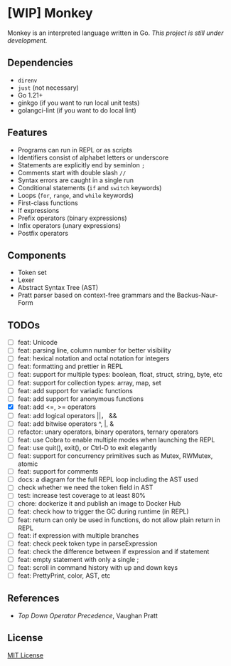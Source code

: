 # [WIP] Monkey

Monkey is an interpreted language written in Go. *This project is still under development.*

## Dependencies

+ `direnv`
+ `just` (not necessary)
+ Go 1.21+
+ ginkgo (if you want to run local unit tests)
+ golangci-lint (if you want to do local lint)

## Features

+ Programs can run in REPL or as scripts
+ Identifiers consist of alphabet letters or underscore
+ Statements are explicitly end by seminlon `;`
+ Comments start with double slash `//`
+ Syntax errors are caught in a single run
+ Conditional statements (`if` and `switch` keywords)
+ Loops (`for`, `range`, and `while` keywords)
+ First-class functions
+ If expressions
+ Prefix operators (binary expressions)
+ Infix operators (unary expressions)
+ Postfix operators

## Components

+ Token set
+ Lexer
+ Abstract Syntax Tree (AST)
+ Pratt parser based on context-free grammars and the Backus-Naur-Form

## TODOs

+ [ ] feat: Unicode
+ [ ] feat: parsing line, column number for better visibility
+ [ ] feat: hexical notation and octal notation for integers
+ [ ] feat: formatting and prettier in REPL
+ [ ] feat: support for multiple types: boolean, float, struct, string, byte, etc
+ [ ] feat: support for collection types: array, map, set
+ [ ] feat: add support for variadic functions
+ [ ] feat: add support for anonymous functions
+ [x] feat: add <=, >= operators
+ [ ] feat: add logical operators ||， &&
+ [ ] feat: add bitwise operators ^, |, &
+ [ ] refactor: unary operators, binary operators, ternary operators
+ [ ] feat: use Cobra to enable multiple modes when launching the REPL
+ [ ] feat: use quit(), exit(), or Ctrl-D to exit elegantly
+ [ ] feat: support for concurrency primitives such as Mutex, RWMutex, atomic
+ [ ] feat: support for comments
+ [ ] docs: a diagram for the full REPL loop including the AST used
+ [ ] check whether we need the token field in AST
+ [ ] test: increase test coverage to at least 80%
+ [ ] chore: dockerize it and publish an image to Docker Hub
+ [ ] feat: check how to trigger the GC during runtime (in REPL)
+ [ ] feat: return can only be used in functions, do not allow plain return in REPL
+ [ ] feat: if expression with multiple branches
+ [ ] feat: check peek token type in parseExpression
+ [ ] feat: check the difference between if expression and if statement
+ [ ] feat: empty statement with only a single ;
+ [ ] feat: scroll in command history with up and down keys
+ [ ] feat: PrettyPrint, color, AST, etc

## References

+ *Top Down Operator Precedence*, Vaughan Pratt

## License

[MIT License](./LICENSE)
